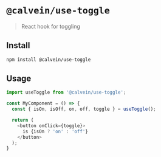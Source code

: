# `@calvein/use-toggle`

> React hook for toggling

## Install

```sh
npm install @calvein/use-toggle
```

## Usage

```js
import useToggle from '@calvein/use-toggle';

const MyComponent = () => {
  const { isOn, isOff, on, off, toggle } = useToggle();

  return (
    <button onClick={toggle}>
      is {isOn ? 'on' : 'off'}
    </button>
  );
}
```
